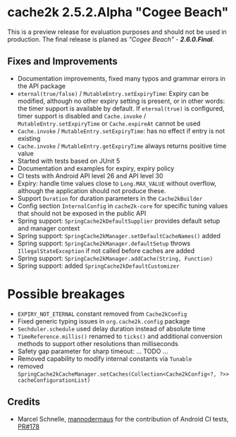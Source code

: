 # cache2k 2.5.2.Alpha "Cogee Beach"

This is a preview release for evaluation purposes and should not be used in production.
The final release is planed as *"Cogee Beach" - **2.6.0.Final***.

## Fixes and Improvements

- Documentation improvements, fixed many typos and grammar errors in the API package
- `eternal(true/false)` / `MutableEntry.setExpiryTime`: Expiry can be modified, although 
  no other expiry setting is present, or in other words: the timer support is available by
  default. If `eternal(true)` is configured, timer support is disabled and
  `Cache.invoke` / `MutableEntry.setExpiryTime` or `Cache.expireAt` cannot be used 
- `Cache.invoke` / `MutableEntry.setExpiryTime`: has no effect if entry is not existing 
- `Cache.invoke` / `MutableEntry.getExpiryTime` always returns positive time value
- Started with tests based on JUnit 5
- Documentation and examples for expiry, expiry policy
- CI tests with Android API level 26 and API level 30
- Expiry: handle time values close to `Long.MAX_VALUE` without overflow, although the application
  should not produce these.
- Support `Duration` for duration parameters in the `Cache2kBuilder`
- Config section `InternalConfig` in `cache2k-core` for specific tuning values that
  should not be exposed in the public API
- Spring support: `SpringCache2kDefaultSupplier` provides default setup 
  and manager context
- Spring support: `SpringCache2kManager.setDefaultCacheNames()` added
- Spring support: `SpringCache2kManager.defaultSetup` throws `IllegalStateException`
  if not called before caches are added
- Spring support: `SpringCache2kManager.addCache(String, Function)`
- Spring support: added `SpringCache2kDefaultCustomizer`

# Possible breakages

- `EXPIRY_NOT_ETERNAL` constant removed from `Cache2kConfig`
- Fixed generic typing issues in `org.cache2k.config` package
- `Sechduler.schedule` used delay duration instead of absolute time
- `TimeReference.millis()` renamed to `ticks()` and additional conversion
  methods to support other resolutions than milliseconds
- Safety gap parameter for sharp timeout: ... TODO ...
- Removed capability to modify internal constants via `Tunable`
- removed `SpringCache2kCacheManager.setCaches(Collection<Cache2kConfig<?, ?>> cacheConfigurationList)`

## Credits

- Marcel Schnelle, [mannodermaus](https://github.com/mannodermaus) for the contribution of 
  Android CI tests, [PR#178](https://github.com/cache2k/cache2k/pull/178) 